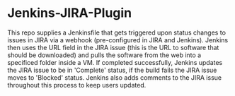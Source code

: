# Jenkins-JIRA-Plugin

This repo supplies a Jenkinsfile that gets triggered upon status changes to issues in JIRA via a webhook (pre-configured in JIRA and Jenkins). Jenkins then uses the URL field in the JIRA issue (this is the URL to software that should be downloaded) and pulls the software from the web into a specificed folder inside a VM. If completed successfully, Jenkins updates the JIRA issue to be in 'Complete' status, if the build fails the JIRA issue moves to 'Blocked' status. Jenkins also adds comments to the JIRA issue throughout this process to keep users updated.
